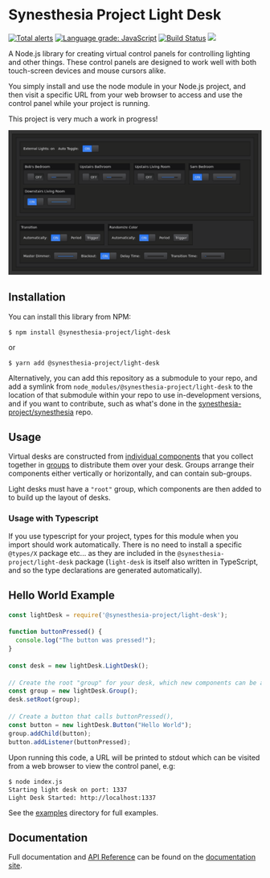 # Synesthesia Project Light Desk

[![Total alerts](https://img.shields.io/lgtm/alerts/g/synesthesia-project/light-desk.svg?logo=lgtm&logoWidth=18)](https://lgtm.com/projects/g/synesthesia-project/light-desk/alerts/) [![Language grade: JavaScript](https://img.shields.io/lgtm/grade/javascript/g/synesthesia-project/light-desk.svg?logo=lgtm&logoWidth=18)](https://lgtm.com/projects/g/synesthesia-project/light-desk/context:javascript) [![Build Status](https://dev.azure.com/synesthesia--project/synesthesia/_apis/build/status/light-desk%20builds?branchName=master)](https://dev.azure.com/synesthesia--project/synesthesia/_build/latest?definitionId=1?branchName=master) [![](https://img.shields.io/npm/v/@synesthesia-project/light-desk.svg)](https://www.npmjs.com/package/@synesthesia-project/light-desk)

A Node.js library for creating virtual control panels for controlling lighting and other things. These control panels are designed to work well with both touch-screen devices and mouse cursors alike.

You simply install and use the node module in your Node.js project, and then visit a specific URL from your web browser to access and use the control panel while your project is running.

This project is very much a work in progress!

![Screenshot](docs/media/images/screenshot.png)

## Installation

You can install this library from NPM:

```
$ npm install @synesthesia-project/light-desk
```

or

```
$ yarn add @synesthesia-project/light-desk
```

Alternatively, you can add this repository as a submodule to your repo, and add a symlink from `node_modules/@synesthesia-project/light-desk` to the location of that submodule within your repo to use in-development versions, and if you want to contribute, such as what's done in the [synesthesia-project/synesthesia](https://github.com/synesthesia-project/synesthesia) repo.

## Usage

Virtual desks are constructed from
[individual components](https://synesthesia-project.github.io/light-desk/api/)
that you collect together in
[groups](https://synesthesia-project.github.io/light-desk/api/classes/_components_group_.group.html)
to distribute them over your desk. Groups arrange their components either
vertically or horizontally, and can contain sub-groups.

Light desks must have a `"root"` group, which components are then added to to
build up the layout of desks.

### Usage with Typescript

If you use typescript for your project, types for this module when you import should work automatically. There is no need to install a specific `@types/X` package etc... as they are included in the `@synesthesia-project/light-desk` package (`light-desk` is itself also written in TypeScript, and so the type declarations are generated automatically).

## Hello World Example

```js
const lightDesk = require('@synesthesia-project/light-desk');

function buttonPressed() {
  console.log("The button was pressed!");
}

const desk = new lightDesk.LightDesk();

// Create the root "group" for your desk, which new components can be added to
const group = new lightDesk.Group();
desk.setRoot(group);

// Create a button that calls buttonPressed(),
const button = new lightDesk.Button("Hello World");
group.addChild(button);
button.addListener(buttonPressed);
```

Upon running this code, a URL will be printed to stdout which can be visited from a web browser to view the control panel, e.g:

```
$ node index.js
Starting light desk on port: 1337
Light Desk Started: http://localhost:1337
```

See the [examples](https://github.com/synesthesia-project/light-desk/tree/master/examples) directory for full examples.

## Documentation

Full documentation and [API Reference](https://synesthesia-project.github.io/light-desk/api/) can be found on the [documentation site](https://synesthesia-project.github.io/light-desk/).


